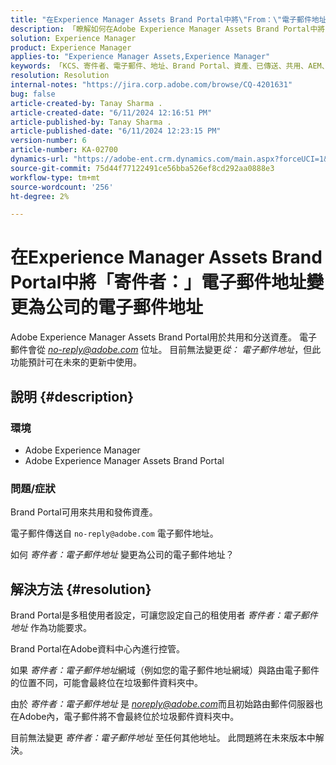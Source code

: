 ```yaml
---
title: "在Experience Manager Assets Brand Portal中將\"From：\"電子郵件地址變更為公司的電子郵件地址"
description: 「瞭解如何在Adobe Experience Manager Assets Brand Portal中將「寄件者：電子郵件地址」變更為公司的電子郵件地址。」
solution: Experience Manager
product: Experience Manager
applies-to: "Experience Manager Assets,Experience Manager"
keywords: 「KCS、寄件者、電子郵件、地址、Brand Portal、資產、已傳送、共用、AEM、Experience Manager」
resolution: Resolution
internal-notes: "https://jira.corp.adobe.com/browse/CQ-4201631"
bug: false
article-created-by: Tanay Sharma .
article-created-date: "6/11/2024 12:16:51 PM"
article-published-by: Tanay Sharma .
article-published-date: "6/11/2024 12:23:15 PM"
version-number: 6
article-number: KA-02700
dynamics-url: "https://adobe-ent.crm.dynamics.com/main.aspx?forceUCI=1&pagetype=entityrecord&etn=knowledgearticle&id=b6ad0577-ec27-ef11-840b-6045bd0065b6"
source-git-commit: 75d44f77122491ce56bba526ef8cd292aa0888e3
workflow-type: tm+mt
source-wordcount: '256'
ht-degree: 2%

---
```


# 在Experience Manager Assets Brand Portal中將「寄件者：」電子郵件地址變更為公司的電子郵件地址


Adobe Experience Manager Assets Brand Portal用於共用和分送資產。 電子郵件會從 *no-reply@adobe.com* 位址。 目前無法變更&#x200B;*從：* *電子郵件地址*，但此功能預計可在未來的更新中使用。

## 說明 {#description}


### 環境

- Adobe Experience Manager
- Adobe Experience Manager Assets Brand Portal


### 問題/症狀

Brand Portal可用來共用和發佈資產。

電子郵件傳送自 `no-reply@adobe.com` 電子郵件地址。

如何 *寄件者：電子郵件地址* 變更為公司的電子郵件地址？


## 解決方法 {#resolution}


Brand Portal是多租使用者設定，可讓您設定自己的租使用者 *寄件者：電子郵件地址* 作為功能要求。

Brand Portal在Adobe資料中心內進行控管。

如果 *寄件者：電子郵件地址*&#x200B;網域（例如您的電子郵件地址網域）與路由電子郵件的位置不同，可能會最終位在垃圾郵件資料夾中。

由於 *寄件者：電子郵件地址* 是 *noreply@adobe.com*&#x200B;而且初始路由郵件伺服器也在Adobe內，電子郵件將不會最終位於垃圾郵件資料夾中。

目前無法變更 *寄件者：電子郵件地址* 至任何其他地址。 此問題將在未來版本中解決。

